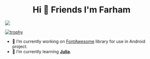<h1 align="center">Hi 👋 Friends I'm Farham</h1>

![](https://komarev.com/ghpvc/?username=farhamhosseini&style=flat&color=orange&label=Viewer+count)

[![trophy](https://github-profile-trophy.vercel.app/?username=farhamhosseini&theme=onedark&column=3&margin-w=15&margin-h=15)](https://github.com/ryo-ma/github-profile-trophy)

- 🔭 I’m currently working on [FontAwesome](https://fontawesome.com/icons) library for use in Android project.
- 🌱 I’m currently learning [**Julia**](https://julialang.org/).
